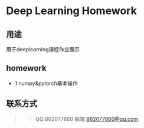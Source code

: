 # Deep Learning Homework

## 用途
用于deeplearning课程作业展示

## homework
* 1 numpy&pytorch基本操作

## 联系方式
>> QQ:862077860
>> 邮箱:862077860@qq.com

